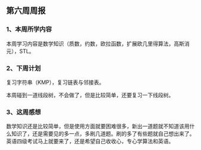 ## 第六周周报
### 1、本周所学内容
本周学习内容是数学知识（质数，约数，欧拉函数，扩展欧几里得算法，高斯消元），STL。

### 2、下周计划
复习字符串（KMP），复习链表与邻接表。

本周碰到一道线段树，不会做了，但是比较简单，还要复习一下线段树。

### 3、这周感想
数学知识还是比较简单，但是使用方面就要困难很多，新出一道题就不知道该用什么知识了，还是需要见的多一点，多刷几道题。刷的多了有些题就自己想出来了。英语四级考试马上就要来了，还是希望自己收收心，专心学算法和英语。

